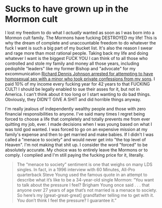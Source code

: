 # Sucks to have grown up in the Mormon cult

I lost my freedom to do what I *actually* wanted as soon as I was born into a Mormon cult family. The Mormons have fucking DESTROYED my life! This is why the dream of complete and unaccountable freedom to do whatever the fuck I want is such a big part of my bucket list. It's also the reason I swear and rage more than most rational people. Taking back my life and doing whatever I want is the biggest FUCK YOU I can think of to all those who controlled and stole my family and money all those years, including pedophile "leaders" like my former Bishop and "advocate" for my excommunication [Richard Dennis Johnson arrested for attempting to have homosexual sex with a minor who took private confessions from my sons](https://www.wsoctv.com/news/local/police-mooresville-man-busted-child-sex-sting/334803464/). I paid 10% of my income every fucking year for 42 years to that FUCKING CULT! I should be legally enabled to sue their asses for it, but not in America. I can't think about it too long or I start wanting to do bad things. Obviously, they DIDN'T GIVE A SHIT and did horrible things anyway.

I'm really jealous of independently wealthy people and those with zero financial responsibilities to anyone. I've said many times I regret being forced to choose a life that completely and totally prevents me from ever quitting my job, ever. I made decisions when I was young based on what I was told god wanted. I was forced to go on an expensive mission at my family's expense and then to get married and make babies. If I didn't I was called a "menace to society" and would never get into "the top level of Heaven". I'm not making that shit up.  I consider the word "forced" to be absolutely accurate. My choice was to entirely leave the Mormons or to comply. I complied and I'm still paying the fucking price for it, literally.

>  The “menace to society” sentiment is one that weighs on many LDS singles. In fact, in a 1996 interview with 60 Minutes, All-Pro quarterback Steve Young used the famous quote in an attempt to describe what it’s like to be a 34-year-old single Mormon: “You want to talk about the pressure I feel? Brigham Young once said . . . that anyone over 27 years of age that’s not married is a menace to society. So here’s my [great-great-great] grandfather telling me to get with it. You don’t think I feel the pressure? I guarantee it.”


